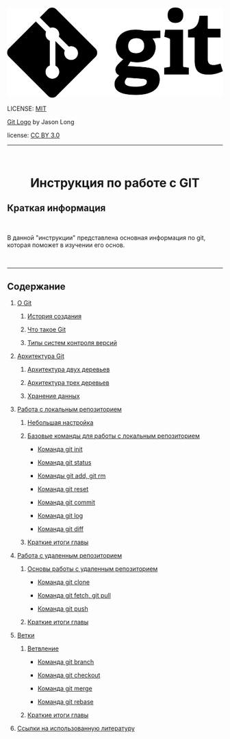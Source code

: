
![git-logo](GIT%20Logo/Git-Logo-Black.png)

LICENSE: [MIT](license.md "MIT")

[Git Logo](http://git-scm.com/downloads/logos) by Jason Long  

license: [CC BY 3.0](https://creativecommons.org/licenses/by/3.0/)


---
<br>
<div class= "header" text align = "center"> <h1><b> Инструкция по работе с GIT </b> </h1> </div>


## Краткая информация
<br>

В данной "инструкции" представлена основная информация по git, которая поможет в изучении его основ. 


<br>

---

## Содержание 

1. [О Git](about_GIT.md) 
   
   1. [История создания](about_GIT.md/#история-создания)
   
   2. [Что такое Git](about_GIT.md/#что-такое-git)
   
   3. [Типы систем контроля версий](about_GIT.md/#типы-систем-контроля-версий)
   
2. [Архитектура Git](architecture.md)
   
   1. [Архитектура двух деревьев](architecture.md/#архитектура-двух-деревьев)


   2. [Архитектура трех деревьев](architecture.md/#архитектура-трех-деревьев)
   
   3. [Хранение данных](architecture.md/#хранение-данных)
   
3. [Работа с локальным репозиторием](local_repository.md)

   1. [Небольшая настройка](local_repository.md/#маленькая-начальная-настройка-git)
   
   2. [Базовые команды для работы с локальным репозиторием](local_repository.md/#базовые-команды-для-работы-с-локальным-репозиторием)
   
      * [Команда git init](local_repository.md/#cоздание-репозитория-команда-git-init)
   
      * [Команда git status](local_repository.md/#отображение-состояния-проекта-команда-git-status)
   
      * [Команды git add, git rm](local_repository.md/#индексация-изменений-команды-git-add-git-rm)
   
      * [Команда git reset](local_repository.md/#отмена-изменений-возврат-к-определенному-коммиту-команда-git-reset)
   
      * [Команда git commit](local_repository.md/#cовершение-коммита-команда-git-commit)
   
      * [Команда git log](local_repository.md/#получение-разнообразной-информация-о-коммитах-команда-git-log)
   
      * [Команда git diff](local_repository.md/#отличия-между-объектами-в-проекте-команда-git-diff)
   
   3. [Краткие итоги главы](local_repository.md/#подведение-итогов)
   
4. [Работа с удаленным репозиторием](remote_repository.md)
   
   1. [Основы работы с удаленным репозиторием](remote_repository.md/#основы-работы-с-удаленным-репозиторием)
   
      * [Команда git clone](remote_repository.md/#git-clone--создание-копии-удаленного-репозитория)
  
      * [Команда git fetch, git pull](remote_repository.md/#git-fetch-и-git-pull--извлечение-данных-из-центрального-репозитория)
  
      * [Команда git push](remote_repository.md/#git-push--внесение-изменений-в-удаленный-репозиторий)

   2. [Краткие итоги главы](remote_repository.md/#итоги-главы)
   
5. [Ветки](branches.md/)
   
   1. [Ветвление](branches.md/#ветвление)
   
      * [Команда git branch](branches.md/#git-branch--создание-перечисление-и-удаление-веток)
  
      * [Команда git checkout](branches.md/#команда-git-checkout--переключение-между-ветками-извлечение-файлов)
    
      * [Команда git merge](branches.md/#команда-git-merge--слияние-веток)
  
      * [Команда git rebase](branches.md/#команда-git-rebase)

   2. [Краткие итоги главы](branches.md/#краткие-итоги)

6. [Ссылки на использованную литературу](links.md)






